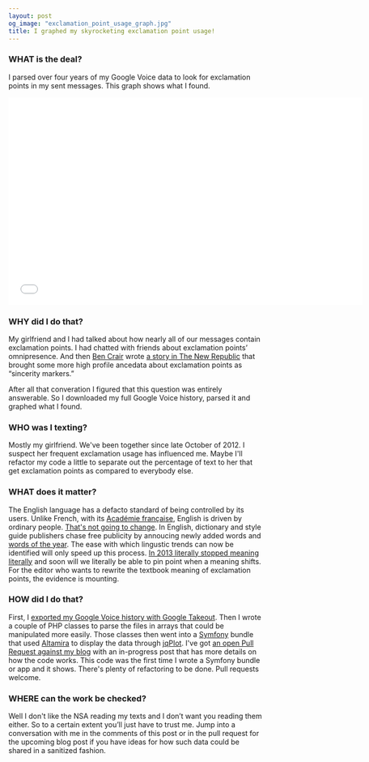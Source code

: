 ```yaml
--- 
layout: post
og_image: "exclamation_point_usage_graph.jpg"
title: I graphed my skyrocketing exclamation point usage!
---
```



### WHAT is the deal?

I parsed over four years of my Google Voice data to look for exclamation points in my sent messages. This graph shows what I found.


<iframe  src="/assets/post_specific/2014/01/google_voice_exclamation/chart.htm" width="700px" frameborder="0"  height="410px"></iframe>

### WHY did I do that?

My girlfriend and I had talked about how nearly all of our messages contain exclamation points.
I had chatted with friends about exclamation points’ omnipresence.
And then [Ben Crair](https://twitter.com/bencrair) wrote [a story in The New Republic](http://www.newrepublic.com/article/115726/period-our-simplest-punctuation-mark-has-become-sign-anger) that brought some more high profile ancedata about exclamation points as “sincerity markers.”

After all that converation I figured that this question was entirely answerable.
So I downloaded my full Google Voice history, parsed it and graphed what I found.

### WHO was I texting?

Mostly my girlfriend. We've been together since late October of 2012.
I suspect her frequent exclamation usage has influenced me.
Maybe I'll refactor my code a little to separate out the percentage of text to her that get exclamation points as compared to everybody else.

### WHAT does it matter?

The English language has a defacto standard of being controlled by its users.
Unlike French, with its [Académie française](http://en.wikipedia.org/wiki/Acad%C3%A9mie_fran%C3%A7aise), English is driven by ordinary people.
[That's not going to change](http://www.economist.com/blogs/johnson/2010/06/english_academy).
In English, dictionary and style guide publishers chase free publicity by annoucing newly added words and [words of the year](http://artsbeat.blogs.nytimes.com/2013/11/19/selfie-trumps-twerk-as-oxford-dictionaries-word-of-the-year/?_r=0).
The ease with which lingustic trends can now be identified will only speed up this process.
[In 2013 literally stopped meaning literally](http://www.prdaily.com/Main/Articles/15033.aspx#) and soon will we literally be able to pin point when a meaning shifts.
For the editor who wants to rewrite the textbook meaning of exclamation points, the evidence is mounting.

### HOW did I do that?

First, I [exported my Google Voice history with Google Takeout](http://techcrunch.com/2011/09/06/google-now-lets-you-export-google-voice-data/).
Then I wrote a couple of PHP classes to parse the files in arrays that could be manipulated more easily.
Those classes then went into a [Symfony](http://symfony.com/) bundle that used [Altamira](https://github.com/Malwarebytes/Altamira) to display the data through [jqPlot](http://www.jqplot.com/).
I've got [an open Pull Request against my blog](https://github.com/stevector/stevector.github.io/pull/9) with an in-progress post that has more details on how the code works.
This code was the first time I wrote a Symfony bundle or app and it shows.
There's plenty of refactoring to be done.
Pull requests welcome.

### WHERE can the work be checked?

Well I don't like the NSA reading my texts and I don’t want you reading them either.
So to a certain extent you’ll just have to trust me.
Jump into a conversation with me in the comments of this post or in the pull request for the upcoming blog post if you have ideas for how such data could be shared in a sanitized fashion.
